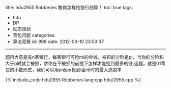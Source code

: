 title: hdu2955 Robberies 教你怎样抢银行划算！
toc: true
tags:
  - hdu
  - DP
  - 动态规划
  - 背包问题
categories:
  - 算法竞赛
id: 998
date: 2012-03-10 23:53:37
---

题目大意是有n家银行，每家银行可抢mi的金钱，被抓的分险是pi，当你的分险和大于p时就会被抓，求你在不被抓的前提下怎样才能抢到最多的钱,这题，就是01背包的小数形式，我们可以用pi表示抢到i金币时的最大逃脱率

{% include_code hdu2955 Robberies lang:cpp hdu/2955.cpp %}